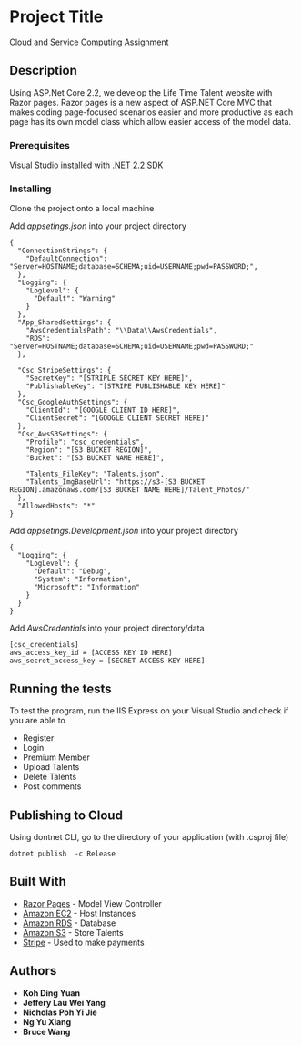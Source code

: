 # Project Title

Cloud and Service Computing Assignment

## Description

Using ASP.Net Core 2.2, we develop the Life Time Talent website with Razor pages. Razor pages is a new aspect of ASP.NET Core MVC that makes coding page-focused scenarios easier and more productive as each page has its own model class which allow easier access of the model data.

### Prerequisites

Visual Studio installed with [.NET 2.2 SDK](https://dotnet.microsoft.com/download/dotnet-core/2.2)

### Installing

Clone the project onto a local machine

Add *appsetings.json* into your project directory

```
{
  "ConnectionStrings": {
    "DefaultConnection": "Server=HOSTNAME;database=SCHEMA;uid=USERNAME;pwd=PASSWORD;",
  },
  "Logging": {
    "LogLevel": {
      "Default": "Warning"
    }
  },
  "App_SharedSettings": {
    "AwsCredentialsPath": "\\Data\\AwsCredentials",
    "RDS": "Server=HOSTNAME;database=SCHEMA;uid=USERNAME;pwd=PASSWORD;"
  },

  "Csc_StripeSettings": {
    "SecretKey": "[STRIPLE SECRET KEY HERE]",
    "PublishableKey": "[STRIPE PUBLISHABLE KEY HERE]"
  },
  "Csc_GoogleAuthSettings": {
    "ClientId": "[GOOGLE CLIENT ID HERE]",
    "ClientSecret": "[GOOGLE CLIENT SECRET HERE]"
  },
  "Csc_AwsS3Settings": {
    "Profile": "csc_credentials",
    "Region": "[S3 BUCKET REGION]",
    "Bucket": "[S3 BUCKET NAME HERE]",

    "Talents_FileKey": "Talents.json",
    "Talents_ImgBaseUrl": "https://s3-[S3 BUCKET REGION].amazonaws.com/[S3 BUCKET NAME HERE]/Talent_Photos/"
  },
  "AllowedHosts": "*"
}
```
Add *appsetings.Development.json* into your project directory

```
{
  "Logging": {
    "LogLevel": {
      "Default": "Debug",
      "System": "Information",
      "Microsoft": "Information"
    }
  }
}

```
Add *AwsCredentials* into your project directory/data

```
[csc_credentials]
aws_access_key_id = [ACCESS KEY ID HERE]
aws_secret_access_key = [SECRET ACCESS KEY HERE]
```


## Running the tests

To test the program, run the IIS Express on your Visual Studio and check if you are able to
* Register
* Login
* Premium Member
* Upload Talents
* Delete Talents
* Post comments

## Publishing to Cloud
Using dontnet CLI, go to the directory of your application (with .csproj file)
```
dotnet publish  -c Release
```

## Built With

* [Razor Pages](https://docs.microsoft.com/en-us/aspnet/core/razor-pages/?view=aspnetcore-2.2&tabs=visual-studio) - Model View Controller
* [Amazon EC2](https://aws.amazon.com/ec2/) - Host Instances
* [Amazon RDS](https://aws.amazon.com/rds/) - Database
* [Amazon S3](https://aws.amazon.com/s3/) - Store Talents
* [Stripe](https://stripe.com) - Used to make payments

## Authors

* **Koh Ding Yuan**
* **Jeffery Lau Wei Yang**
* **Nicholas Poh Yi Jie**
* **Ng Yu Xiang**
* **Bruce Wang**

